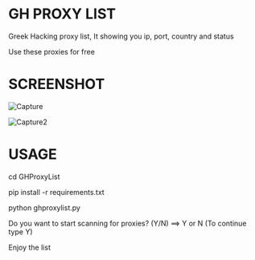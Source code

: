 <h1>GH PROXY LIST</h1
<p>Greek Hacking proxy list, It showing you ip, port, country and status</p>
<p>Use these proxies for free</p>


<h1>SCREENSHOT</h1>

![Capture](https://user-images.githubusercontent.com/89479885/134432132-410050a2-ff98-4b39-ab9a-5e209fc7dfac.PNG)

![Capture2](https://user-images.githubusercontent.com/89479885/134432148-cf4c70f7-56c6-44a8-b006-c7c825668bf4.PNG)

<h1>USAGE</h1>
<p>cd GHProxyList</p>
<p>pip install -r requirements.txt</p>
<p>python ghproxylist.py</p>
<p>Do you want to start scanning for proxies? (Y/N) ==> Y or N (To continue type Y)
<p>Enjoy the list</p>

